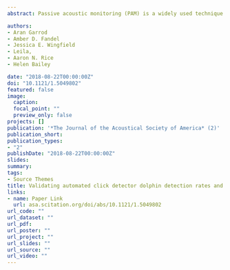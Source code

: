```yaml
---
abstract: Passive acoustic monitoring (PAM) is a widely used technique for studying the distribution and habitat use of cetaceans. The C-POD, an acoustic sensor with an onboard automated click detector, has been deployed in diverse acoustic environments, but studies verifying its offshore detection rates and factors affecting detection probability are scarce. To empirically evaluate the performance of C-PODs in detecting bottlenose dolphins (<em>Tursiops truncatus</em>), C-PODs were deployed alongside archival acoustic recorders 12–30 km offshore in the Northwest Atlantic Ocean. The C-POD and acoustic recordings, post-processed using PAMGUARD software, were compared for a period of 6852 h. C-POD false positive rates were very low (mean 0.003%), and positive hourly detection accuracy was very high (mean 99.6%). Analysis of the acoustic environment and dolphin click characteristics revealed that true positive detections by C-PODs were significantly more likely to occur when PAMGUARD detected more clicks and there was increased high frequency noise (>20 kHz), likely from distant or unclassified clicks. C-PODs were found to be reliable indicators of dolphin presence at hourly or greater time scales. These results support the application of C-PODs in PAM studies that aim to investigate patterns of dolphin occurrence, such as those related to offshore windfarms.

authors:
- Aran Garrod
- Amber D. Fandel
- Jessica E. Wingfield
- Leila,
- Aaron N. Rice
- Helen Bailey

date: "2018-08-22T00:00:00Z"
doi: "10.1121/1.5049802"
featured: false
image:
  caption: 
  focal_point: ""
  preview_only: false
projects: []
publication: '*The Journal of the Acoustical Society of America* (2)'
publication_short: 
publication_types:
- "2"
publishDate: "2018-08-22T00:00:00Z"
slides: 
summary: 
tags:
- Source Themes
title: Validating automated click detector dolphin detection rates and investigating factors affecting performance
links:
- name: Paper Link
  url: asa.scitation.org/doi/abs/10.1121/1.5049802
url_code: ""
url_dataset: ""
url_pdf:
url_poster: ""
url_project: ""
url_slides: ""
url_source: ""
url_video: ""
---
```


